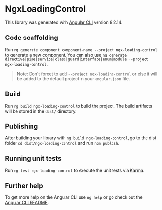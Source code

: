 # NgxLoadingControl

This library was generated with [Angular CLI](https://github.com/angular/angular-cli) version 8.2.14.

## Code scaffolding

Run `ng generate component component-name --project ngx-loading-control` to generate a new component. You can also use `ng generate directive|pipe|service|class|guard|interface|enum|module --project ngx-loading-control`.
> Note: Don't forget to add `--project ngx-loading-control` or else it will be added to the default project in your `angular.json` file. 

## Build

Run `ng build ngx-loading-control` to build the project. The build artifacts will be stored in the `dist/` directory.

## Publishing

After building your library with `ng build ngx-loading-control`, go to the dist folder `cd dist/ngx-loading-control` and run `npm publish`.

## Running unit tests

Run `ng test ngx-loading-control` to execute the unit tests via [Karma](https://karma-runner.github.io).

## Further help

To get more help on the Angular CLI use `ng help` or go check out the [Angular CLI README](https://github.com/angular/angular-cli/blob/master/README.md).
